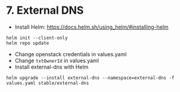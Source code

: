 # 7. External DNS

* Install Helm: https://docs.helm.sh/using_helm/#installing-helm
```
helm init --client-only
helm repo update
```
* Change openstack credentials in values.yaml
* Change `txtOwnerId` in values.yaml
* Install external-dns with Helm
```
helm upgrade --install external-dns --namespace=external-dns -f values.yaml stable/external-dns
```

